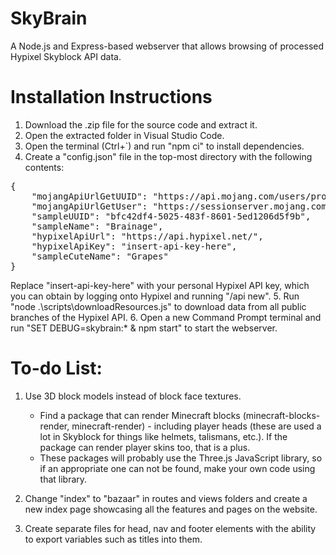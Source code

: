 # SkyBrain
A Node.js and Express-based webserver that allows browsing of processed Hypixel Skyblock API data.

# Installation Instructions
1. Download the .zip file for the source code and extract it.
2. Open the extracted folder in Visual Studio Code.
3. Open the terminal (Ctrl+\`) and run "npm ci" to install dependencies.
4. Create a "config.json" file in the top-most directory with the following contents:
<pre>
{
	"mojangApiUrlGetUUID": "https://api.mojang.com/users/profiles/minecraft/",
	"mojangApiUrlGetUser": "https://sessionserver.mojang.com/session/minecraft/profile/",
	"sampleUUID": "bfc42df4-5025-483f-8601-5ed1206d5f9b",
	"sampleName": "Brainage",
	"hypixelApiUrl": "https://api.hypixel.net/",
	"hypixelApiKey": "insert-api-key-here",
	"sampleCuteName": "Grapes"
}
</pre>
Replace "insert-api-key-here" with your personal Hypixel API key, which you can obtain by logging onto Hypixel and running "/api new".
5. Run "node .\scripts\downloadResources.js" to download data from all public branches of the Hypixel API.
6. Open a new Command Prompt terminal and run "SET DEBUG=skybrain:* & npm start" to start the webserver.

# To-do List:
1. Use 3D block models instead of block face textures.
	- Find a package that can render Minecraft blocks (minecraft-blocks-render, minecraft-render) - including player heads (these are used a lot in Skyblock for things like helmets, talismans, etc.). If the package can render player skins too, that is a plus.
	- These packages will probably use the Three.js JavaScript library, so if an appropriate one can not be found, make your own code using that library.

2. Change "index" to "bazaar" in routes and views folders and create a new index page showcasing all the features and pages on the website.
3. Create separate files for head, nav and footer elements with the ability to export variables such as titles into them.